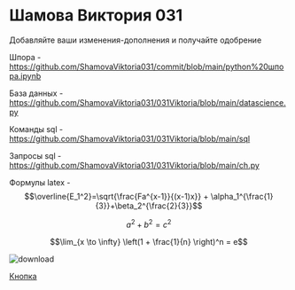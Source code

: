 # Шамова Виктория 031
Добавляйте ваши изменения-дополнения и получайте одобрение

 Шпора - https://github.com/ShamovaViktoria031/commit/blob/main/python%20шпора.ipynb

База данных - https://github.com/ShamovaViktoria031/031Viktoria/blob/main/datascience.py

Команды sql - https://github.com/ShamovaViktoria031/031Viktoria/blob/main/sql

Запросы sql - https://github.com/ShamovaViktoria031/031Viktoria/blob/main/ch.py

Формулы latex  - $$\overline{E_1^2}=\sqrt{\frac{Fa^{x-1}}{(x-1)x}} + \alpha_1^{\frac{1}{3}}+\beta_2^{\frac{2}{3}}$$ 

$$a^2 + b^2 = c^2$$

$$\lim_{x \to \infty} \left(1 + \frac{1}{n} \right)^n = e$$

![download](https://user-images.githubusercontent.com/115200474/201253922-07453c7e-ea0d-472f-86d5-5f9186e2f2a5.png)

<a href="https://github.com/ShamovaViktoria031/031Viktoria" class="button_1669948813182" target="_blank">
  Кнопка
</a>
